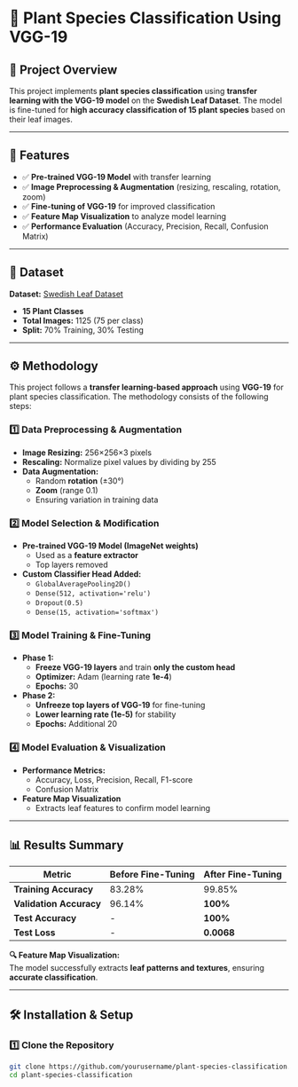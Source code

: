# 🌿 Plant Species Classification Using VGG-19

## 📌 Project Overview
This project implements **plant species classification** using **transfer learning with the VGG-19 model** on the **Swedish Leaf Dataset**. The model is fine-tuned for **high accuracy classification of 15 plant species** based on their leaf images.

---

## 🚀 Features
- ✅ **Pre-trained VGG-19 Model** with transfer learning  
- ✅ **Image Preprocessing & Augmentation** (resizing, rescaling, rotation, zoom)  
- ✅ **Fine-tuning of VGG-19** for improved classification  
- ✅ **Feature Map Visualization** to analyze model learning  
- ✅ **Performance Evaluation** (Accuracy, Precision, Recall, Confusion Matrix)  

---

## 📂 Dataset  
**Dataset:** [Swedish Leaf Dataset](https://www.cvl.isy.liu.se/en/research/datasets/swedish-leaf/)  

- **15 Plant Classes**  
- **Total Images:** 1125 (75 per class)  
- **Split:** 70% Training, 30% Testing  

---

## ⚙️ Methodology

This project follows a **transfer learning-based approach** using **VGG-19** for plant species classification. The methodology consists of the following steps:

### **1️⃣ Data Preprocessing & Augmentation**
- **Image Resizing:** 256×256×3 pixels  
- **Rescaling:** Normalize pixel values by dividing by 255  
- **Data Augmentation:**
  - Random **rotation** (±30°)
  - **Zoom** (range 0.1)
  - Ensuring variation in training data  

### **2️⃣ Model Selection & Modification**
- **Pre-trained VGG-19 Model (ImageNet weights)**
  - Used as a **feature extractor**
  - Top layers removed  
- **Custom Classifier Head Added:**
  - `GlobalAveragePooling2D()`
  - `Dense(512, activation='relu')`
  - `Dropout(0.5)`
  - `Dense(15, activation='softmax')`  

### **3️⃣ Model Training & Fine-Tuning**
- **Phase 1:**  
  - **Freeze VGG-19 layers** and train **only the custom head**  
  - **Optimizer:** Adam (learning rate **1e-4**)  
  - **Epochs:** 30  
- **Phase 2:**  
  - **Unfreeze top layers of VGG-19** for fine-tuning  
  - **Lower learning rate (1e-5)** for stability  
  - **Epochs:** Additional 20  

### **4️⃣ Model Evaluation & Visualization**
- **Performance Metrics:**
  - Accuracy, Loss, Precision, Recall, F1-score  
  - Confusion Matrix  
- **Feature Map Visualization**
  - Extracts leaf features to confirm model learning  

---

## 📊 Results Summary

| Metric               | Before Fine-Tuning | After Fine-Tuning |
|----------------------|-------------------|-------------------|
| **Training Accuracy** | 83.28%            | 99.85%            |
| **Validation Accuracy** | 96.14%        | **100%**          |
| **Test Accuracy**     | -                 | **100%**          |
| **Test Loss**        | -                  | **0.0068**        |

**🔍 Feature Map Visualization:**  
The model successfully extracts **leaf patterns and textures**, ensuring **accurate classification**.

---

## 🛠️ Installation & Setup

### **1️⃣ Clone the Repository**
```bash
git clone https://github.com/yourusername/plant-species-classification.git
cd plant-species-classification
